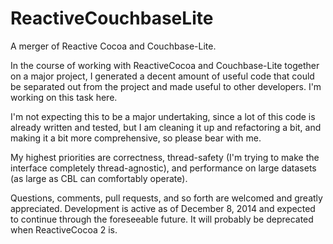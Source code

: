 ReactiveCouchbaseLite
=====================

A merger of Reactive Cocoa and Couchbase-Lite.

In the course of working with ReactiveCocoa and Couchbase-Lite together on a major project, I generated a decent amount of useful code that could be separated out from the project and made useful to other developers.  I'm working on this task here.

I'm not expecting this to be a major undertaking, since a lot of this code is already written and tested, but I am cleaning it up and refactoring a bit, and making it a bit more comprehensive, so please bear with me.

My highest priorities are correctness, thread-safety (I'm trying to make the interface completely thread-agnostic), and performance on large datasets (as large as CBL can comfortably operate).

Questions, comments, pull requests, and so forth are welcomed and greatly appreciated.  Development is active as of December 8, 2014 and expected to continue through the foreseeable future.  It will probably be deprecated when ReactiveCocoa 2 is.
